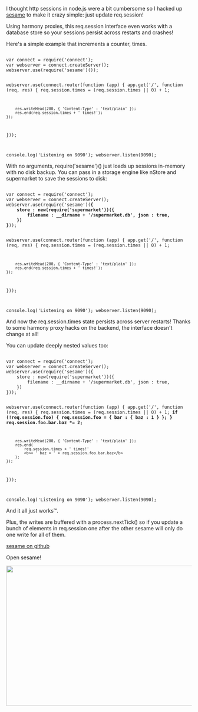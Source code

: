 I thought http sessions in node.js were a bit cumbersome so I hacked up
<a href="http://github.com/substack/node-sesame">sesame</a> to make it crazy
simple: just update <span class="code">req.session</span>!

Using harmony proxies, this <span class="code">req.session</span> interface even
works with a database store so your sessions persist across restarts and crashes!
</p>

<p>
Here's a simple example that increments a counter,
<span class="code">times</span>.
</p>

<code>
var connect = require('connect');
var webserver = connect.createServer();
webserver.use(require('sesame')());

webserver.use(connect.router(function (app) {
    app.get('/', function (req, res) {
        req.session.times = (req.session.times || 0) + 1;
        
        res.writeHead(200, { 'Content-Type' : 'text/plain' });
        res.end(req.session.times + ' times!');
    });
}));

console.log('Listening on 9090');
webserver.listen(9090);
</code>

<p>
With no arguments, <span class="code">require('sesame')()</span> just loads up
sessions in-memory with no disk backup. You can pass in a storage engine like
nStore and supermarket to save the sessions to disk:
</p>

<code>
var connect = require('connect');
var webserver = connect.createServer();
webserver.use(require('sesame')(<b>{
    store : new(require('supermarket'))({
        filename : __dirname + '/supermarket.db', json : true,
    })
}</b>));

webserver.use(connect.router(function (app) {
    app.get('/', function (req, res) {
        req.session.times = (req.session.times || 0) + 1;
        
        res.writeHead(200, { 'Content-Type' : 'text/plain' });
        res.end(req.session.times + ' times!');
    });
}));

console.log('Listening on 9090');
webserver.listen(9090);
</code>

<p>
And now the <span class="code">req.session.times</span> state persists across
server restarts! Thanks to some harmony proxy hacks on the backend, the
interface doesn't change at all!

You can update deeply nested values too:
</p>

<code>
var connect = require('connect');
var webserver = connect.createServer();
webserver.use(require('sesame')({
    store : new(require('supermarket'))({
        filename : __dirname + '/supermarket.db', json : true,
    })
}));

webserver.use(connect.router(function (app) {
    app.get('/', function (req, res) {
        req.session.times = (req.session.times || 0) + 1;
        <b>if (!req.session.foo) {
            req.session.foo = { bar : { baz : 1 } };
        }
        req.session.foo.bar.baz *= 2;</b>
        
        res.writeHead(200, { 'Content-Type' : 'text/plain' });
        res.end(
            req.session.times + ' times!'
            <b>+ ' baz = ' + req.session.foo.bar.baz</b>
        );
    });
}));

console.log('Listening on 9090');
webserver.listen(9090);
</code>

<p>
And it all just works&trade;.

Plus, the writes are buffered with a
<span class="code">process.nextTick()</span>
so if you update a bunch of elements in <span class="code">req.session</span>
one after the other sesame will only do one write for all of them.
</p>

<p>
<a href="https://github.com/substack/node-sesame">sesame on github</a>
</p>

<p>
Open sesame!
</p>

<p>
<img src="/images/sesame.png" width="537" height="380">
</p>
